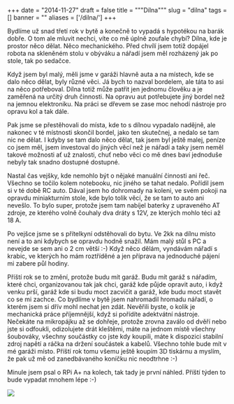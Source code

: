 
+++
date = "2014-11-27"
draft = false
title = """Dílna"""
slug = "dilna"
tags = []
banner = ""
aliases = ['/dilna/']
+++

Bydlíme už snad třetí rok v bytě a konečně to vypadá s hypotékou na barák dobře. O tom ale mluvit nechci, víte co mě úplně zoufale chybí? Dílna, kde je prostor něco dělat. Něco mechanického. Před chvílí jsem totiž dopájel robota na skleněném stolu v obýváku a nářadí jsem měl rozházený jak po stole, tak po sedačce.

Když jsem byl malý, měli jsme v garáži hlavně auta a na místech, kde se dalo něco dělat, byly různé věci. Já bych to nazval bordelem, ale táta to asi na něco potřeboval. Dílna totiž může patřit jen jednomu člověku a je zaměřená na určitý druh činnosti. Na opravu aut potřebujete jiný bordel než na jemnou elektroniku. Na práci se dřevem se zase moc nehodí nástroje pro opravu kol a tak dále.

Pak jsme se přestěhovali do místa, kde to s dílnou vypadalo nadějně, ale nakonec v té místnosti skončil bordel, jako ten skutečnej, a nedalo se tam nic ne dělat. I kdyby se tam dalo něco dělat, tak jsem byl ještě malej, peníze co jsem měl, jsem investoval do jiných věcí než je nářadí a taky jsem neměl takové možnosti ať už znalosti, chuť nebo věci co mě dnes baví jednoduše nebyly tak snadno dostupné dostupné.

Nastal čas vejšky, kde nemohlo být o nějaké manuální činnosti ani řeč. Všechno se točilo kolem notebooku, nic jiného se tahat nedalo. Pořídil jsem si v té době RC auto. Dával jsem ho dohromady na koleni, ve svém pokoji na opravdu miniakturním stole, kde bylo tolik věcí, že se tam to auto ani nevešlo. To bylo super, protože jsem tam nabíjel baterky z upraveného AT zdroje, ze kterého volně čouhaly dva dráty s 12V, ze kterých mohlo téci až 18 A.

Po vejšce jsme se s přítelkyní odstěhovali do bytu. Ve 2kk na dílnu místo není a to ani kdybych se opravdu hodně snažil. Mám malý stůl s PC a nevejde se sem ani o 2 cm větší :-) Když něco dělám, vyndávám nářadí s krabic, ve kterých ho mám roztříděné a jen příprava na jednoduché pájení mi zabere půl hodiny.

Příští rok se to změní, protože budu mít garáž. Budu mít garáž s nářadím, které chci, organizovanou tak jak chci, garáž kde půjde opravit auto, i když venku prší, garáž kde si budu moct zacvičit a garáž, kde budu moct stavět co se mi zachce. Co bydlíme v bytě jsem nahromadil hromadu nářadí, o kterém jsem si dřív mohl nechat jen zdát. Nevěřili byste, o kolik je mechanická práce příjemnější, když si pořídíte adektvátní nástroje. Nečekáte na mikropájku až se dohřeje, protože zrovna zaválo od dvěří nebo jste si odfoukli, odizolujete drát kleštěmi, máte na jednom místě všechny šoubováky, všechny součástky co jste kdy koupili, máte k dispozici stabilní zdroj napětí a ráčka na držení součástek a kabelů. Všechno tohle bude mít v mé garáži místo. Příští rok tomu všemu ještě koupím 3D tiskárnu a myslím, že pak už mě od zanedbávaného koníčku nic neodtrhne :-)

Minule jsem psal o RPi A+ na kolech, tak tady je první náhled. Příští týden to bude vypadat mnohem lépe :-)

![](/images/2014/11/2014-11-27-21-45-12.jpg)

